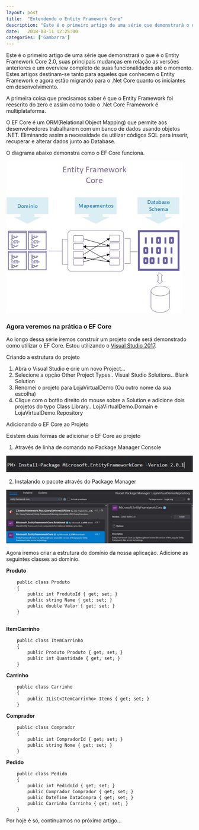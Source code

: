 ```yaml
---
layout: post
title:  "Entendendo o Entity Framework Core"
description: "Este é o primeiro artigo de uma série que demonstrará o que é o Entity Framework Core 2.0, suas principais mudanças em relação as versões anteriores e um overview completo de suas funcionalidades até o momento. Estes artigos destinam-se tanto para aqueles que conhecem o Entity Framework e agora estão migrando para o .Net Core quanto os iniciantes em desenvolvimento."
date:   2018-03-11 12:25:00
categories: ['Gambarra']
---
```


Este é o primeiro artigo de uma série que demonstrará o que é o Entity Framework Core 2.0, suas principais mudanças em relação as versões anteriores e um overview completo de suas funcionalidades até o momento. Estes artigos destinam-se tanto para aqueles que conhecem o Entity Framework e agora estão migrando para o .Net Core quanto os iniciantes em desenvolvimento.

A primeira coisa que precisamos saber é que o Entity Framework foi reescrito do zero e assim como todo o .Net Core Framework é multiplataforma. 

O EF Core é um ORM(Relational Object Mapping) que permite aos desenvolvedores trabalharem com um banco de dados usando objetos .NET. Eliminando assim a necessidade de utilizar códigos SQL para inserir, recuperar e alterar dados junto ao Database.  

O diagrama abaixo demonstra como o EF Core funciona. 

![](/assets/images/entityframework/entity.jpg)

### Agora veremos na prática o EF Core

Ao longo dessa série iremos construir um projeto onde será demonstrado como utilizar o EF Core. Estou utilizando o [Visual Studio 2017](https://www.visualstudio.com/pt-br/downloads/). 

Criando a estrutura do projeto

1. Abra o Visual Studio e crie um novo Project...
2. Selecione a opção Other Project Types.. Visual Studio Solutions.. Blank Solution
3. Renomei o projeto para LojaVirtualDemo (Ou outro nome da sua escolha)
4. Clique com o botão direito do mouse sobre a Solution e adicione dois projetos do typo Class Library.. LojaVirtualDemo.Domain e LojaVirtualDemo.Repository

Adicionando o EF Core ao Projeto

Existem duas formas de adicionar o EF Core ao projeto

1. Através de linha de comando no Package Manager Console

![](/assets/images/entityframework/installpackageefcore.jpg)

2. Instalando o pacote através do Package Manager

![](/assets/images/entityframework/installmanagerpackageefcore.jpg)


Agora iremos criar a estrutura do domínio da nossa aplicação. Adicione as seguintes classes ao domínio.

**Produto**	
~~~~
    public class Produto
    {
        public int ProdutoId { get; set; }
        public string Name { get; set; }
        public double Valor { get; set; }
    }
	
~~~~

**ItemCarrinho**
~~~~
    public class ItemCarrinho
    {
        public Produto Produto { get; set; }
        public int Quantidade { get; set; }
    }
~~~~

**Carrinho**	
~~~~
    public class Carrinho
    {
        public IList<ItemCarrinho> Itens { get; set; }
    }	
~~~~

**Comprador**
~~~~
    public class Comprador
    {
        public int CompradorId { get; set; }
        public string Nome { get; set; }
    }
~~~~

**Pedido**
~~~~
    public class Pedido
    {
        public int PedidoId { get; set; }
        public Comprador Comprador { get; set; }
        public DateTime DataCompra { get; set; }
        public Carrinho Carrinho { get; set; }
    }
~~~~

Por hoje é só, continuamos no próximo artigo...